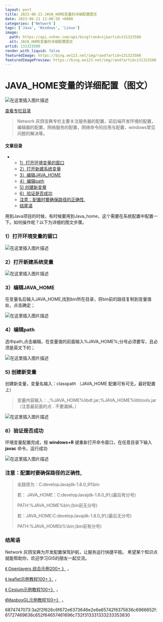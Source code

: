 ```yaml
---
layout: post
title: 2023-06-21-JAVA_HOME变量的详细配置图文
date: 2023-06-21 11:00:50 +0800
categories: ['Network']
tags: ['Java', 'Windows', 'Linux']
image:
  path: https://api.vvhan.com/api/bing?rand=sj&artid=131323580
  alt: JAVA_HOME变量的详细配置图文
artid: 131323580
render_with_liquid: false
featuredImage: https://bing.ee123.net/img/rand?artid=131323580
featuredImagePreview: https://bing.ee123.net/img/rand?artid=131323580
---
```


# JAVA\_HOME变量的详细配置（图文）

![在这里插入图片描述](https://i-blog.csdnimg.cn/blog_migrate/e25f4d06f6e6bafccf911c5172a6eafc.png#pic_center)

[查看专栏目录](https://dajianshi.blog.csdn.net/article/details/134932151)

> Network 灰鸽宝典专栏主要关注服务器的配置，前后端开发环境的配置，编辑器的配置，网络服务的配置，网络命令的应用与配置，windows常见问题的解决等。

#### 文章目录

* + [1）打开环境变量的窗口](#1_11)
  + [2）打开新建系统变量](#2_14)
  + [3）编辑JAVA\_HOME](#3JAVA_HOME_17)
  + [4）编辑path](#4path_21)
  + [5) 创建新变量](#5__27)
  + [6）验证是否成功](#6_35)
  + [注意：配置时要确保路径的正确性,](#_41)
  + [结尾语](#_49)

用到Java项目的时候，有时候要用到Java\_home，这个需要在系统配置中配置一下。如何操作呢？以下为详细的图文步骤。

### 1）打开环境变量的窗口

![在这里插入图片描述](https://i-blog.csdnimg.cn/blog_migrate/6e281179168becb7e3deab50c74aa7ee.png#pic_center)

### 2）打开新建系统变量

![在这里插入图片描述](https://i-blog.csdnimg.cn/blog_migrate/0eac187ce3df51c90ae2de9fc04b4d5f.png#pic_center)

### 3）编辑JAVA\_HOME

在变量名后输入JAVA\_HOME,找到bin所在目录，将bin前的路径复制到变量值处，点击确定；
  
![在这里插入图片描述](https://i-blog.csdnimg.cn/blog_migrate/55479b51e91026bb30ddbe13a18e49c1.png#pic_center)

### 4）编辑path

选中path,点击编辑，在变量值的前面输入%JAVA\_HOME%;分号必须要写，且必须是英文下的；

![在这里插入图片描述](https://i-blog.csdnimg.cn/blog_migrate/813993244e74da0227dae9dcbbfa9b1c.png#pic_center)

### 5) 创建新变量

创建新变量，变量名输入：classpath （JAVA\_HOME 配置可有可无，最好配置上）

> 变量内容输入：.;%JAVA\_HOME%libdt.jar;%JAVA\_HOME%lib\tools.jar （注意最前面的点 . 不要漏掉。）

![在这里插入图片描述](https://i-blog.csdnimg.cn/blog_migrate/5385437c0d601caf33051d59b830e575.png#pic_center)

### 6）验证是否成功

环境变量配置完成，按
**windows+R**
键重新打开命令窗口，在任意目录下输入
**javac**
命令，运行成功

![在这里插入图片描述](https://i-blog.csdnimg.cn/blog_migrate/2c0a4bda68410ec2acf7ce832e2f7628.png#pic_center)

### 注意：配置时要确保路径的正确性,

> 全路径为：C:developJavajdk-1.8.0\_91\bin
>   
> 若： JAVA\_HOME：C:developJavajdk-1.8.0\_91;(最后有分号)
>   
> PATH:%JAVA\_HOME%bin;(bin前无分号)
>   
> 若：JAVA\_HOME:C:developJavajdk-1.8.0\_91;(最后无分号)
>   
> PATH:%JAVA\_HOMEb%\bin;(bin前有分号)

### 结尾语

Network 灰鸽宝典为开发配置保驾护航，让服务运行快捷平稳。 希望某个知识点就能帮助你，欢迎学习GIS的朋友一起交流。
  
[《 Openlayers 综合示例200+ 》](https://dajianshi.blog.csdn.net/article/details/126706466)
，
  
[《 leaflet示例教程100+ 》](https://dajianshi.blog.csdn.net/article/details/126747176)
，
  
[《 Cesium示例教程100+》](https://blog.csdn.net/cuclife/category_11992805.html)
，
  
[《MapboxGL示例教程100+》](https://blog.csdn.net/cuclife/category_12284806.html)
。

6874747073:3a2f2f626c6f672e6373646e2e6e65742f6375636c6966652f:61727469636c652f64657461696c732f313331333233353830